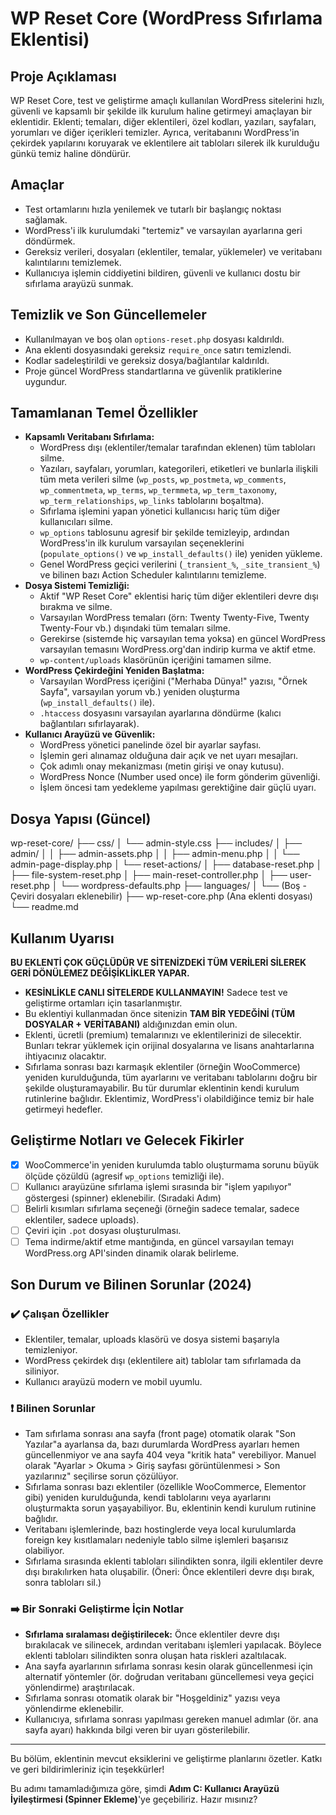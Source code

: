 # WP Reset Core (WordPress Sıfırlama Eklentisi)

## Proje Açıklaması
WP Reset Core, test ve geliştirme amaçlı kullanılan WordPress sitelerini hızlı, güvenli ve kapsamlı bir şekilde ilk kurulum haline getirmeyi amaçlayan bir eklentidir. Eklenti; temaları, diğer eklentileri, özel kodları, yazıları, sayfaları, yorumları ve diğer içerikleri temizler. Ayrıca, veritabanını WordPress'in çekirdek yapılarını koruyarak ve eklentilere ait tabloları silerek ilk kurulduğu günkü temiz haline döndürür.

## Amaçlar
*   Test ortamlarını hızla yenilemek ve tutarlı bir başlangıç noktası sağlamak.
*   WordPress'i ilk kurulumdaki "tertemiz" ve varsayılan ayarlarına geri döndürmek.
*   Gereksiz verileri, dosyaları (eklentiler, temalar, yüklemeler) ve veritabanı kalıntılarını temizlemek.
*   Kullanıcıya işlemin ciddiyetini bildiren, güvenli ve kullanıcı dostu bir sıfırlama arayüzü sunmak.

## Temizlik ve Son Güncellemeler
- Kullanılmayan ve boş olan `options-reset.php` dosyası kaldırıldı.
- Ana eklenti dosyasındaki gereksiz `require_once` satırı temizlendi.
- Kodlar sadeleştirildi ve gereksiz dosya/bağlantılar kaldırıldı.
- Proje güncel WordPress standartlarına ve güvenlik pratiklerine uygundur.

## Tamamlanan Temel Özellikler
*   **Kapsamlı Veritabanı Sıfırlama:**
    *   WordPress dışı (eklentiler/temalar tarafından eklenen) tüm tabloları silme.
    *   Yazıları, sayfaları, yorumları, kategorileri, etiketleri ve bunlarla ilişkili tüm meta verileri silme (`wp_posts`, `wp_postmeta`, `wp_comments`, `wp_commentmeta`, `wp_terms`, `wp_termmeta`, `wp_term_taxonomy`, `wp_term_relationships`, `wp_links` tablolarını boşaltma).
    *   Sıfırlama işlemini yapan yönetici kullanıcısı hariç tüm diğer kullanıcıları silme.
    *   `wp_options` tablosunu agresif bir şekilde temizleyip, ardından WordPress'in ilk kurulum varsayılan seçeneklerini (`populate_options()` ve `wp_install_defaults()` ile) yeniden yükleme.
    *   Genel WordPress geçici verilerini (`_transient_%`, `_site_transient_%`) ve bilinen bazı Action Scheduler kalıntılarını temizleme.
*   **Dosya Sistemi Temizliği:**
    *   Aktif "WP Reset Core" eklentisi hariç tüm diğer eklentileri devre dışı bırakma ve silme.
    *   Varsayılan WordPress temaları (örn: Twenty Twenty-Five, Twenty Twenty-Four vb.) dışındaki tüm temaları silme.
    *   Gerekirse (sistemde hiç varsayılan tema yoksa) en güncel WordPress varsayılan temasını WordPress.org'dan indirip kurma ve aktif etme.
    *   `wp-content/uploads` klasörünün içeriğini tamamen silme.
*   **WordPress Çekirdeğini Yeniden Başlatma:**
    *   Varsayılan WordPress içeriğini ("Merhaba Dünya!" yazısı, "Örnek Sayfa", varsayılan yorum vb.) yeniden oluşturma (`wp_install_defaults()` ile).
    *   `.htaccess` dosyasını varsayılan ayarlarına döndürme (kalıcı bağlantıları sıfırlayarak).
*   **Kullanıcı Arayüzü ve Güvenlik:**
    *   WordPress yönetici panelinde özel bir ayarlar sayfası.
    *   İşlemin geri alınamaz olduğuna dair açık ve net uyarı mesajları.
    *   Çok adımlı onay mekanizması (metin girişi ve onay kutusu).
    *   WordPress Nonce (Number used once) ile form gönderim güvenliği.
    *   İşlem öncesi tam yedekleme yapılması gerektiğine dair güçlü uyarı.

## Dosya Yapısı (Güncel)
wp-reset-core/
├── css/
│   └── admin-style.css
├── includes/
│   ├── admin/
│   │   ├── admin-assets.php
│   │   ├── admin-menu.php
│   │   └── admin-page-display.php
│   └── reset-actions/
│       ├── database-reset.php
│       ├── file-system-reset.php
│       ├── main-reset-controller.php
│       ├── user-reset.php
│       └── wordpress-defaults.php
├── languages/
│   └── (Boş - Çeviri dosyaları eklenebilir)
├── wp-reset-core.php              (Ana eklenti dosyası)
└── readme.md

## Kullanım Uyarısı
**BU EKLENTİ ÇOK GÜÇLÜDÜR VE SİTENİZDEKİ TÜM VERİLERİ SİLEREK GERİ DÖNÜLEMEZ DEĞİŞİKLİKLER YAPAR.**
*   **KESİNLİKLE CANLI SİTELERDE KULLANMAYIN!** Sadece test ve geliştirme ortamları için tasarlanmıştır.
*   Bu eklentiyi kullanmadan önce sitenizin **TAM BİR YEDEĞİNİ (TÜM DOSYALAR + VERİTABANI)** aldığınızdan emin olun.
*   Eklenti, ücretli (premium) temalarınızı ve eklentilerinizi de silecektir. Bunları tekrar yüklemek için orijinal dosyalarına ve lisans anahtarlarına ihtiyacınız olacaktır.
*   Sıfırlama sonrası bazı karmaşık eklentiler (örneğin WooCommerce) yeniden kurulduğunda, tüm ayarlarını ve veritabanı tablolarını doğru bir şekilde oluşturamayabilir. Bu tür durumlar eklentinin kendi kurulum rutinlerine bağlıdır. Eklentimiz, WordPress'i olabildiğince temiz bir hale getirmeyi hedefler.

## Geliştirme Notları ve Gelecek Fikirler
*   [X] WooCommerce'in yeniden kurulumda tablo oluşturmama sorunu büyük ölçüde çözüldü (agresif `wp_options` temizliği ile).
*   [ ] Kullanıcı arayüzüne sıfırlama işlemi sırasında bir "işlem yapılıyor" göstergesi (spinner) eklenebilir. (Sıradaki Adım)
*   [ ] Belirli kısımları sıfırlama seçeneği (örneğin sadece temalar, sadece eklentiler, sadece uploads).
*   [ ] Çeviri için `.pot` dosyası oluşturulması.
*   [ ] Tema indirme/aktif etme mantığında, en güncel varsayılan temayı WordPress.org API'sinden dinamik olarak belirleme.

## Son Durum ve Bilinen Sorunlar (2024)

### ✔️ Çalışan Özellikler
- Eklentiler, temalar, uploads klasörü ve dosya sistemi başarıyla temizleniyor.
- WordPress çekirdek dışı (eklentilere ait) tablolar tam sıfırlamada da siliniyor.
- Kullanıcı arayüzü modern ve mobil uyumlu.

### ❗ Bilinen Sorunlar
- Tam sıfırlama sonrası ana sayfa (front page) otomatik olarak "Son Yazılar"a ayarlansa da, bazı durumlarda WordPress ayarları hemen güncellenmiyor ve ana sayfa 404 veya "kritik hata" verebiliyor. Manuel olarak "Ayarlar > Okuma > Giriş sayfası görüntülenmesi > Son yazılarınız" seçilirse sorun çözülüyor.
- Sıfırlama sonrası bazı eklentiler (özellikle WooCommerce, Elementor gibi) yeniden kurulduğunda, kendi tablolarını veya ayarlarını oluşturmakta sorun yaşayabiliyor. Bu, eklentinin kendi kurulum rutinine bağlıdır.
- Veritabanı işlemlerinde, bazı hostinglerde veya local kurulumlarda foreign key kısıtlamaları nedeniyle tablo silme işlemleri başarısız olabiliyor.
- Sıfırlama sırasında eklenti tabloları silindikten sonra, ilgili eklentiler devre dışı bırakılırken hata oluşabilir. (Öneri: Önce eklentileri devre dışı bırak, sonra tabloları sil.)

### ➡️ Bir Sonraki Geliştirme İçin Notlar
- **Sıfırlama sıralaması değiştirilecek:** Önce eklentiler devre dışı bırakılacak ve silinecek, ardından veritabanı işlemleri yapılacak. Böylece eklenti tabloları silindikten sonra oluşan hata riskleri azaltılacak.
- Ana sayfa ayarlarının sıfırlama sonrası kesin olarak güncellenmesi için alternatif yöntemler (ör. doğrudan veritabanı güncellemesi veya geçici yönlendirme) araştırılacak.
- Sıfırlama sonrası otomatik olarak bir "Hoşgeldiniz" yazısı veya yönlendirme eklenebilir.
- Kullanıcıya, sıfırlama sonrası yapılması gereken manuel adımlar (ör. ana sayfa ayarı) hakkında bilgi veren bir uyarı gösterilebilir.

---

Bu bölüm, eklentinin mevcut eksiklerini ve geliştirme planlarını özetler. Katkı ve geri bildirimleriniz için teşekkürler!

Bu adımı tamamladığımıza göre, şimdi **Adım C: Kullanıcı Arayüzü İyileştirmesi (Spinner Ekleme)**'ye geçebiliriz. Hazır mısınız?